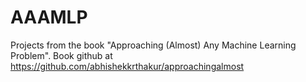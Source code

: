 # AAAMLP
Projects from the book "Approaching (Almost) Any Machine Learning Problem". Book github at https://github.com/abhishekkrthakur/approachingalmost
